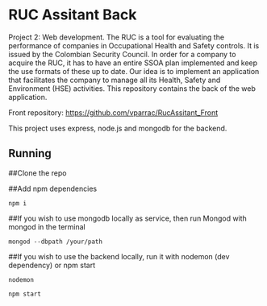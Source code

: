 # RUC Assitant Back
Project 2: Web development. The RUC is a tool for evaluating the performance of companies in Occupational Health and Safety controls. It is issued by the Colombian Security Council. In order for a company to acquire the RUC, it has to have an entire SSOA plan implemented and keep the use formats of these up to date. Our idea is to implement an application that facilitates the company to manage all its Health, Safety and Environment (HSE) activities. This repository contains the back of the web application.

Front repository: https://github.com/vparrac/RucAssitant_Front

This project uses express, node.js and mongodb for the backend.

Running
---

##Clone the repo

##Add npm dependencies

``` npm i ``` 

##If you wish to use mongodb locally as service, then run Mongod with mongod in the terminal

``` mongod --dbpath /your/path ```

##If you wish to use the backend locally, run it with nodemon (dev dependency) or npm start

``` nodemon ```

``` npm start ```

